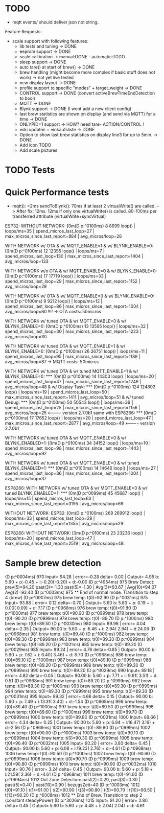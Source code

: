 # TODO
- mqtt events/ should deliver json not string.


Feature Requests:
- scale support with following features:
  - lib tests and tuning -> DONE
  - eeprom support -> DONE
  - scale calibration -> manual:DONE  - automatic:TODO
  - sleep support -> DONE
  - auto tare() at start of brew() -> DONE
  - brew handling (might become more complex if basic stuff does not work) -> not yet live tested
  - new display layout -> DONE
  - profile support to specific "modes" + target_weight -> DONE
  - CONTROL support -> DONE (convert activeBrewTimeEndDetection to bool)
  - MQTT -> DONE
  - Blynk support -> DONE (I wont add a new client config)
  - last brew statistics are shown on display (and send via MQTT) for a time -> DONE
  - ONLYPID=1 support -> HOW? need tare- ACTION/CONTROL !
  - wiki updaten + einkaufsliste -> DONE
  - Option to show last brew statistics on display line3 for up to 5min. -> DONE
  - Add icon TODO
  - Add scale pictures


# TODO Tests

# Quick Performance tests 
- mqtt(): <2ms
  sendToBlynk(): 70ms if at least 2 virtualWrite() are called. -> After fix: 12ms.
                 12ms if only one virtualWrite() is called.
                 80-100ms per transferred attribute (virtualWrite+syncVirtual)

ESP32: 
WITHOUT NETWORK:
 [0m(D p:^0100ms) 8 8999 loop() | loops/ms=35 | spend_micros_last_loop=27 | max_micros_since_last_report=884 | avg_micros/loop=28

WITH NETWORK w/ OTA & w/ MQTT_ENABLE=1 & w/ BLYNK_ENABLE=0:
 [0m(D p:^0100ms) 12 12355 loop() | loops/ms=7 | spend_micros_last_loop=130 | max_micros_since_last_report=1404 | avg_micros/loop=133

WITH NETWORK w/o OTA & w/ MQTT_ENABLE=0 & w/ BLYNK_ENABLE=0:
 [0m(D p:^0100ms) 17 17719 loop() | loops/ms=33 | spend_micros_last_loop=29 | max_micros_since_last_report=1152 | avg_micros/loop=29

WITH NETWORK w/ OTA & w/ MQTT_ENABLE=0 & w/ BLYNK_ENABLE=0:
 [0m(D p:^0100ms) 9 9212 loop() | loops/ms=12 | spend_micros_last_loop=86 | max_micros_since_last_report=1004 | avg_micros/loop=80  !!!!
-> OTA costs: 50micros


WITH NETWORK w/ tuned OTA & w/ MQTT_ENABLE=0 & w/ BLYNK_ENABLE=0:
 [0m(D p:^0100ms) 13 13565 loop() | loops/ms=32 | spend_micros_last_loop=30 | max_micros_since_last_report=1223 | avg_micros/loop=30

WITH NETWORK w/ tuned OTA & w/ MQTT_ENABLE=1 & w/ BLYNK_ENABLE=0:
 [0m(D p:^0100ms) 26 26751 loop() | loops/ms=11 | spend_micros_last_loop=95 | max_micros_since_last_report=1189 | avg_micros/loop=87
-> MQTT costs: 50micros

WITH NETWORK w/ tuned OTA & w/ tuned MQTT_ENABLE=1 & w/ BLYNK_ENABLE=0:
***  [0m(D p:^0100ms) 14 14303 loop() | loops/ms=20 | spend_micros_last_loop=47 | max_micros_since_last_report=1249 | avg_micros/loop=48
& w/ Display Task:
***  [0m(D p:^0100ms) 124 124803 loop() | loops/ms=19 | spend_micros_last_loop=50 | max_micros_since_last_report=1411 | avg_micros/loop=51
& w/ tuned Debug:
***  [0m(D p:^0100ms) 50 50543 loop() | loops/ms=39 | spend_micros_last_loop=25 | max_micros_since_last_report=1156 | avg_micros/loop=25    <---- version 2.7.0b1
same with ESP8266:
***  [0m(D p:^0100ms) 17 17652 loop() | loops/ms=20 | spend_micros_last_loop=47 | max_micros_since_last_report=2877 | avg_micros/loop=49    <---- version 2.7.0b1


WITH NETWORK w/ tuned OTA & w/ MQTT_ENABLE=0 & w/ BLYNK_ENABLED=1:
 [0m(D p:^0100ms) 34 34152 loop() | loops/ms=10 | spend_micros_last_loop=98 | max_micros_since_last_report=1443 | avg_micros/loop=92


WITH NETWORK w/ tuned OTA & w/ MQTT_ENABLE=0 & w/ tuned BLYNK_ENABLED=1:
***  [0m(D p:^0100ms) 14 14649 loop() | loops/ms=27 | spend_micros_last_loop=36 | max_micros_since_last_report=1204 | avg_micros/loop=37

ESP8266:
WITH NETWORK w/ tuned OTA & w/ MQTT_ENABLE=0 & w/ tuned BLYNK_ENABLED=1:
***  [0m(D p:^0099ms) 45 45687 loop() | loops/ms=15 | spend_micros_last_loop=63 | max_micros_since_last_report=3195 | avg_micros/loop=66


WITHOUT NETWORK:
ESP32:
 [0m(D p:^0100ms) 269 269912 loop() | loops/ms=33 | spend_micros_last_loop=29 | max_micros_since_last_report=1355 | avg_micros/loop=29

ESP8266:
WITHOUT NETWORK:
 [0m(D p:^0100ms) 23 23236 loop() | loops/ms=20 | spend_micros_last_loop=47 | max_micros_since_last_report=2519 | avg_micros/loop=48



# Sample brew detection
(D p:^0004ms) 970 Input= 94.28 | error=-0.28 delta= 0.00 | Output=  4.95 b: 5.60 + p:-0.45 + i:-0.20(-0.20) + d:-0.00
(D p:^4954ms) 975 Brew Detect: prev(5)=94.20 past(3)=-1.30 past(5)=-1.30 | Avg(3)=93.67 | Avg(10)=94.07 Avg(2)=93.40
(D p:^0003ms) 975 ** End of normal mode. Transition to step 4 (brew)
(D p:^0007ms) 975 brew temp: t(0)=92.90
(D p:^0031ms) 975 Input= 93.88 | error= 0.12 delta=-0.70 | Output=  5.60 b: 5.60 + p: 0.19 + i: 0.00( 0.09) + d: 7.17
(D p:^0968ms) 976 brew temp: t(0)=91.80
(D p:^1000ms) 977 brew temp: t(0)=90.90
(D p:^0999ms) 978 brew temp: t(0)=90.20
(D p:^0999ms) 979 brew temp: t(0)=89.70
(D p:^1000ms) 980 brew temp: t(0)=89.50
(D p:^0030ms) 980 Input= 89.96 | error= 4.04 delta=-2.35 | Output= 90.00 b: 5.60 + p: 6.46 + i: 2.94( 2.94) + d:24.06
(D p:^0968ms) 981 brew temp: t(0)=89.40
(D p:^1000ms) 982 brew temp: t(0)=89.30
(D p:^0999ms) 983 brew temp: t(0)=89.30
(D p:^0999ms) 984 brew temp: t(0)=89.20
(D p:^1001ms) 985 brew temp: t(0)=89.20
(D p:^0029ms) 985 Input= 89.24 | error= 4.76 delta=-0.85 | Output= 90.00 b: 5.60 + p: 7.62 + i: 6.40( 3.46) + d: 8.70
(D p:^0968ms) 986 brew temp: t(0)=89.10
(D p:^1000ms) 987 brew temp: t(0)=89.10
(D p:^0999ms) 988 brew temp: t(0)=89.20
(D p:^0999ms) 989 brew temp: t(0)=89.20
(D p:^0999ms) 990 brew temp: t(0)=89.20
(D p:^0029ms) 990 Input= 89.18 | error= 4.82 delta=-0.05 | Output= 90.00 b: 5.60 + p: 7.71 + i: 9.91( 3.51) + d: 0.51
(D p:^0968ms) 991 brew temp: t(0)=89.20
(D p:^0999ms) 992 brew temp: t(0)=89.30
(D p:^1000ms) 993 brew temp: t(0)=89.30
(D p:^0999ms) 994 brew temp: t(0)=89.30
(D p:^0999ms) 995 brew temp: t(0)=89.30
(D p:^0031ms) 995 Input= 89.32 | error= 4.68 delta= 0.15 | Output= 90.00 b: 5.60 + p: 7.49 + i:13.31( 3.40) + d:-1.54
(D p:^0968ms) 996 brew temp: t(0)=89.40
(D p:^1000ms) 997 brew temp: t(0)=89.50
(D p:^0999ms) 998 brew temp: t(0)=89.60
(D p:^1000ms) 999 brew temp: t(0)=89.70
(D p:^0999ms) 1000 brew temp: t(0)=89.80
(D p:^0031ms) 1000 Input= 89.66 | error= 4.34 delta= 0.25 | Output= 90.00 b: 5.60 + p: 6.94 + i:16.47( 3.16) + d:-2.56
(D p:^0969ms) 1001 brew temp: t(0)=89.90
(D p:^0999ms) 1002 brew temp: t(0)=90.00
(D p:^1000ms) 1003 brew temp: t(0)=90.10
(D p:^0999ms) 1004 brew temp: t(0)=90.30
(D p:^0999ms) 1005 brew temp: t(0)=90.40
(D p:^0032ms) 1005 Input= 90.20 | error= 3.80 delta= 0.45 | Output= 90.00 b: 5.60 + p: 6.08 + i:19.23( 2.76) + d:-4.61
(D p:^0968ms) 1006 brew temp: t(0)=90.50
(D p:^1000ms) 1007 brew temp: t(0)=90.60
(D p:^0999ms) 1008 brew temp: t(0)=90.70
(D p:^0999ms) 1009 brew temp: t(0)=90.80
(D p:^0999ms) 1010 brew temp: t(0)=90.90
(D p:^0032ms) 1010 Input= 90.76 | error= 3.24 delta= 0.45 | Output= 90.00 b: 5.60 + p: 5.18 + i:21.59( 2.36) + d:-4.61
(D p:^0968ms) 1011 brew temp: t(0)=91.00
(D p:^0994ms) 1012 Out Zone Detection: past(2)=0.20, past(3)=0.30 | past(5)=0.40 | past(10)=0.90 | bezugsZeit=40
(D p:^0003ms) 1012 t(0)=91.10 | t(1)=91.00 | t(2)=90.90 | t(3)=90.80 | t(5)=90.70 | t(10)=90.50 | t(13)=90.20
(D p:^0008ms) 1012 ** End of Brew. Transition to step 2 (constant steadyPower)
(D p:^3026ms) 1015 Input= 91.20 | error= 2.80 delta= 0.45 | Output=  5.60 b: 5.60 + p: 4.48 + i: 2.04( 2.04) + d:-4.61
